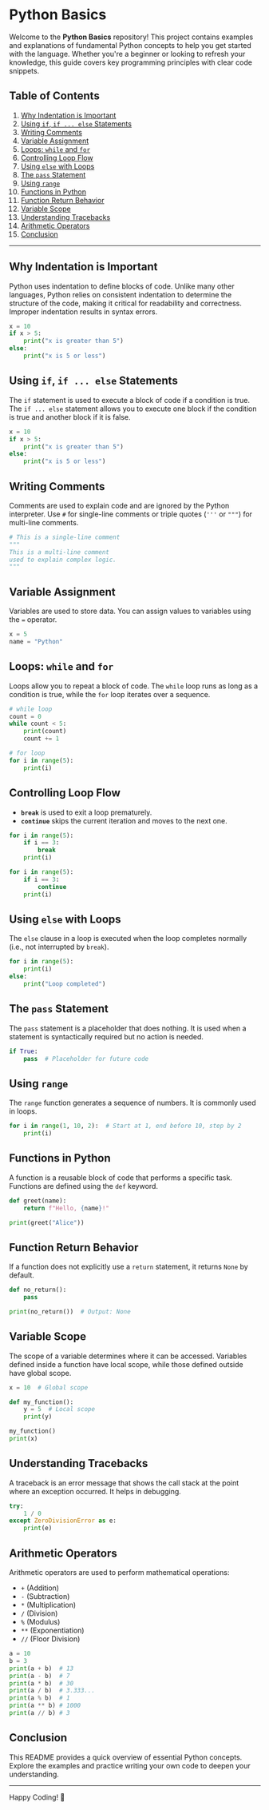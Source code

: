 # Python Basics

Welcome to the **Python Basics** repository! This project contains examples and explanations of fundamental Python concepts to help you get started with the language. Whether you're a beginner or looking to refresh your knowledge, this guide covers key programming principles with clear code snippets.

## Table of Contents

1. [Why Indentation is Important](#why-indentation-is-important)
2. [Using `if`, `if ... else` Statements](#using-if-if-else-statements)
3. [Writing Comments](#writing-comments)
4. [Variable Assignment](#variable-assignment)
5. [Loops: `while` and `for`](#loops-while-and-for)
6. [Controlling Loop Flow](#controlling-loop-flow)
7. [Using `else` with Loops](#using-else-with-loops)
8. [The `pass` Statement](#the-pass-statement)
9. [Using `range`](#using-range)
10. [Functions in Python](#functions-in-python)
11. [Function Return Behavior](#function-return-behavior)
12. [Variable Scope](#variable-scope)
13. [Understanding Tracebacks](#understanding-tracebacks)
14. [Arithmetic Operators](#arithmetic-operators)
15. [Conclusion](#conclusion)

---

## Why Indentation is Important

Python uses indentation to define blocks of code. Unlike many other languages, Python relies on consistent indentation to determine the structure of the code, making it critical for readability and correctness. Improper indentation results in syntax errors.

```python
x = 10
if x > 5:
    print("x is greater than 5")
else:
    print("x is 5 or less")
```

## Using `if`, `if ... else` Statements

The `if` statement is used to execute a block of code if a condition is true. The `if ... else` statement allows you to execute one block if the condition is true and another block if it is false.

```python
x = 10
if x > 5:
    print("x is greater than 5")
else:
    print("x is 5 or less")
```

## Writing Comments

Comments are used to explain code and are ignored by the Python interpreter. Use `#` for single-line comments or triple quotes (`'''` or `"""`) for multi-line comments.

```python
# This is a single-line comment
"""
This is a multi-line comment
used to explain complex logic.
"""
```

## Variable Assignment

Variables are used to store data. You can assign values to variables using the `=` operator.

```python
x = 5
name = "Python"
```

## Loops: `while` and `for`

Loops allow you to repeat a block of code. The `while` loop runs as long as a condition is true, while the `for` loop iterates over a sequence.

```python
# while loop
count = 0
while count < 5:
    print(count)
    count += 1

# for loop
for i in range(5):
    print(i)
```

## Controlling Loop Flow

* **`break`** is used to exit a loop prematurely.
* **`continue`** skips the current iteration and moves to the next one.

```python
for i in range(5):
    if i == 3:
        break
    print(i)

for i in range(5):
    if i == 3:
        continue
    print(i)
```

## Using `else` with Loops

The `else` clause in a loop is executed when the loop completes normally (i.e., not interrupted by `break`).

```python
for i in range(5):
    print(i)
else:
    print("Loop completed")
```

## The `pass` Statement

The `pass` statement is a placeholder that does nothing. It is used when a statement is syntactically required but no action is needed.

```python
if True:
    pass  # Placeholder for future code
```

## Using `range`

The `range` function generates a sequence of numbers. It is commonly used in loops.

```python
for i in range(1, 10, 2):  # Start at 1, end before 10, step by 2
    print(i)
```

## Functions in Python

A function is a reusable block of code that performs a specific task. Functions are defined using the `def` keyword.

```python
def greet(name):
    return f"Hello, {name}!"

print(greet("Alice"))
```

## Function Return Behavior

If a function does not explicitly use a `return` statement, it returns `None` by default.

```python
def no_return():
    pass

print(no_return())  # Output: None
```

## Variable Scope

The scope of a variable determines where it can be accessed. Variables defined inside a function have local scope, while those defined outside have global scope.

```python
x = 10  # Global scope

def my_function():
    y = 5  # Local scope
    print(y)

my_function()
print(x)
```

## Understanding Tracebacks

A traceback is an error message that shows the call stack at the point where an exception occurred. It helps in debugging.

```python
try:
    1 / 0
except ZeroDivisionError as e:
    print(e)
```

## Arithmetic Operators

Arithmetic operators are used to perform mathematical operations:

* `+` (Addition)
* `-` (Subtraction)
* `*` (Multiplication)
* `/` (Division)
* `%` (Modulus)
* `**` (Exponentiation)
* `//` (Floor Division)

```python
a = 10
b = 3
print(a + b)  # 13
print(a - b)  # 7
print(a * b)  # 30
print(a / b)  # 3.333...
print(a % b)  # 1
print(a ** b) # 1000
print(a // b) # 3
```

## Conclusion

This README provides a quick overview of essential Python concepts. Explore the examples and practice writing your own code to deepen your understanding.

---

Happy Coding! 🚀

